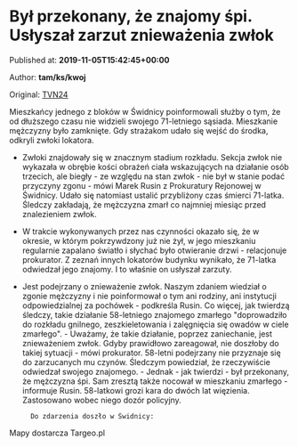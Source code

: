 
# Był przekonany, że znajomy śpi. Usłyszał zarzut znieważenia zwłok

Published at: **2019-11-05T15:42:45+00:00**

Author: **tam/ks/kwoj**

Original: [TVN24](https://www.tvn24.pl/wroclaw,44/swidnica-od-miesiaca-odwiedzal-niezyjacego-znajomego-uslyszal-zarzuty,983093.html)

Mieszkańcy jednego z bloków w Świdnicy poinformowali służby o tym, że od dłuższego czasu nie widzieli swojego 71-letniego sąsiada. Mieszkanie mężczyzny było zamknięte. Gdy strażakom udało się wejść do środka, odkryli zwłoki lokatora.
- Zwłoki znajdowały się w znacznym stadium rozkładu. Sekcja zwłok nie wykazała w obrębie kości obrażeń ciała wskazujących na działanie osób trzecich, ale biegły - ze względu na stan zwłok - nie był w stanie podać przyczyny zgonu - mówi Marek Rusin z Prokuratury Rejonowej w Świdnicy.
Udało się natomiast ustalić przybliżony czas śmierci 71-latka. Śledczy zakładają, że mężczyzna zmarł co najmniej miesiąc przed znalezieniem zwłok.
- W trakcie wykonywanych przez nas czynności okazało się, że w okresie, w którym pokrzywdzony już nie żył, w jego mieszkaniu regularnie zapalano światło i słychać było otwieranie drzwi - relacjonuje prokurator.
Z zeznań innych lokatorów budynku wynikało, że 71-latka odwiedzał jego znajomy. I to właśnie on usłyszał zarzuty.
- Jest podejrzany o znieważenie zwłok. Naszym zdaniem wiedział o zgonie mężczyzny i nie poinformował o tym ani rodziny, ani instytucji odpowiedzialnej za pochówek - podkreśla Rusin.
Co więcej, jak twierdzą śledczy, takie działanie 58-letniego znajomego zmarłego "doprowadziło do rozkładu gnilnego, zeszkieletowania i zalęgnięcia się owadów w ciele zmarłego". - Uważamy, że takie działanie, poprzez zaniechanie, jest znieważeniem zwłok. Gdyby prawidłowo zareagował, nie doszłoby do takiej sytuacji - mówi prokurator.
58-letni podejrzany nie przyznaje się do zarzucanych mu czynów. Śledczym powiedział, że rzeczywiście odwiedzał swojego znajomego. - Jednak - jak twierdzi - był przekonany, że mężczyzna śpi. Sam zresztą także nocował w mieszkaniu zmarłego - informuje Rusin.
58-latkowi grozi kara do dwóch lat więzienia. Zastosowano wobec niego dozór policyjny.

        Do zdarzenia doszło w Świdnicy:
      
Mapy dostarcza Targeo.pl
